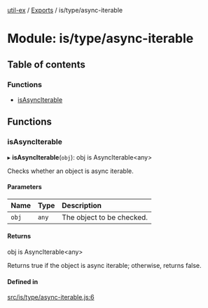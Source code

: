 [util-ex](../README.md) / [Exports](../modules.md) / is/type/async-iterable

# Module: is/type/async-iterable

## Table of contents

### Functions

- [isAsyncIterable](is_type_async_iterable.md#isasynciterable)

## Functions

### isAsyncIterable

▸ **isAsyncIterable**(`obj`): obj is AsyncIterable\<any\>

Checks whether an object is async iterable.

#### Parameters

| Name | Type | Description |
| :------ | :------ | :------ |
| `obj` | `any` | The object to be checked. |

#### Returns

obj is AsyncIterable\<any\>

Returns true if the object is async iterable; otherwise, returns false.

#### Defined in

[src/is/type/async-iterable.js:6](https://github.com/snowyu/util-ex.js/blob/5250ebf/src/is/type/async-iterable.js#L6)
